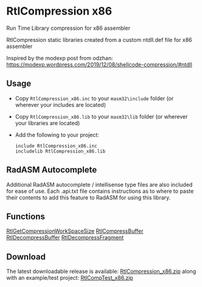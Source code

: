 # RtlCompression x86

Run Time Library compression for x86 assembler

RtlCompression static libraries created from a custom ntdll.def file for x86 assembler

Inspired by the modexp post from odzhan: https://modexp.wordpress.com/2019/12/08/shellcode-compression/#ntdll

## Usage

* Copy `RtlCompression_x86.inc` to your `masm32\include` folder (or wherever your includes are located)

* Copy `RtlCompression_x86.lib` to your `masm32\lib` folder (or wherever your libraries are located)

* Add the following to your project:
  
  ```assembly
  include RtlCompression_x86.inc
  includelib RtlCompression_x86.lib
  ```

## RadASM Autocomplete

Additional RadASM autocomplete / intellisense type files are also included for ease of use. Each .api.txt file contains instructions as to where to paste their contents to add this feature to RadASM for using this library.

## Functions

[RtlGetCompressionWorkSpaceSize](https://learn.microsoft.com/en-us/windows-hardware/drivers/ddi/ntifs/nf-ntifs-rtlgetcompressionworkspacesize)
[RtlCompressBuffer](https://learn.microsoft.com/en-us/windows-hardware/drivers/ddi/ntifs/nf-ntifs-rtlcompressbuffer)
[RtlDecompressBuffer](https://learn.microsoft.com/en-us/windows-hardware/drivers/ddi/ntifs/nf-ntifs-rtldecompressbuffer)
[RtlDecompressFragment](https://learn.microsoft.com/en-us/windows-hardware/drivers/ddi/ntifs/nf-ntifs-rtldecompressfragment)

## Download

The latest downloadable release is available: [RtlCompression_x86.zip](https://github.com/mrfearless/libraries/blob/master/releases/RtlCompression_x86.zip?raw=true) along with an example/test project: [RtlCompTest_x86.zip](https://github.com/mrfearless/libraries/blob/master/releases/RtlCompTest_x86.zip?raw=true)